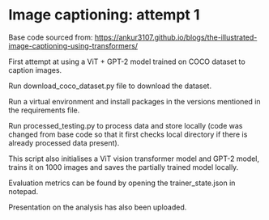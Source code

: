 # Image captioning: attempt 1

Base code sourced from: https://ankur3107.github.io/blogs/the-illustrated-image-captioning-using-transformers/ 

First attempt at using a ViT + GPT-2 model trained on COCO dataset to caption images.

Run download_coco_dataset.py file to download the dataset.

Run a virtual environment and install packages in the versions mentioned in the requirements file.

Run processed_testing.py to process data and store locally (code was changed from base code so that it first checks local directory if there is already processed data present).

This script also initialises a ViT vision transformer model and GPT-2 model, trains it on 1000 images and saves the partially trained model locally.

Evaluation metrics can be found by opening the trainer_state.json in notepad.

Presentation on the analysis has also been uploaded.
